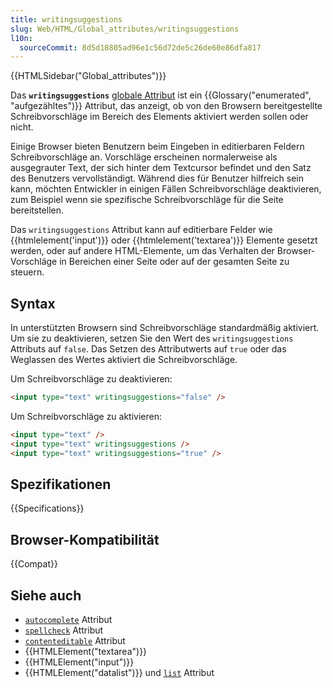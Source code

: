 ```yaml
---
title: writingsuggestions
slug: Web/HTML/Global_attributes/writingsuggestions
l10n:
  sourceCommit: 8d5d18805ad96e1c56d72de5c26de60e86dfa817
---
```


{{HTMLSidebar("Global_attributes")}}

Das **`writingsuggestions`** [globale Attribut](/de/docs/Web/HTML/Global_attributes) ist ein {{Glossary("enumerated", "aufgezähltes")}} Attribut, das anzeigt, ob von den Browsern bereitgestellte Schreibvorschläge im Bereich des Elements aktiviert werden sollen oder nicht.

Einige Browser bieten Benutzern beim Eingeben in editierbaren Feldern Schreibvorschläge an. Vorschläge erscheinen normalerweise als ausgegrauter Text, der sich hinter dem Textcursor befindet und den Satz des Benutzers vervollständigt. Während dies für Benutzer hilfreich sein kann, möchten Entwickler in einigen Fällen Schreibvorschläge deaktivieren, zum Beispiel wenn sie spezifische Schreibvorschläge für die Seite bereitstellen.

Das `writingsuggestions` Attribut kann auf editierbare Felder wie {{htmlelement('input')}} oder {{htmlelement('textarea')}} Elemente gesetzt werden, oder auf andere HTML-Elemente, um das Verhalten der Browser-Vorschläge in Bereichen einer Seite oder auf der gesamten Seite zu steuern.

## Syntax

In unterstützten Browsern sind Schreibvorschläge standardmäßig aktiviert. Um sie zu deaktivieren, setzen Sie den Wert des `writingsuggestions` Attributs auf `false`. Das Setzen des Attributwerts auf `true` oder das Weglassen des Wertes aktiviert die Schreibvorschläge.

Um Schreibvorschläge zu deaktivieren:

```html
<input type="text" writingsuggestions="false" />
```

Um Schreibvorschläge zu aktivieren:

```html
<input type="text" />
<input type="text" writingsuggestions />
<input type="text" writingsuggestions="true" />
```

## Spezifikationen

{{Specifications}}

## Browser-Kompatibilität

{{Compat}}

## Siehe auch

- [`autocomplete`](/de/docs/Web/HTML/Attributes/autocomplete) Attribut
- [`spellcheck`](/de/docs/Web/HTML/Global_attributes/spellcheck) Attribut
- [`contenteditable`](/de/docs/Web/HTML/Global_attributes/contenteditable) Attribut
- {{HTMLElement("textarea")}}
- {{HTMLElement("input")}}
- {{HTMLElement("datalist")}} und [`list`](/de/docs/Web/HTML/Element/input#list) Attribut
